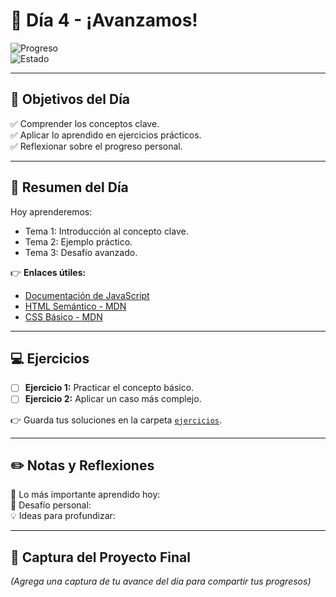 # 📅 Día 4 - ¡Avanzamos!

![Progreso](https://progress-bar.dev/20/?title=Progreso)  
![Estado](https://img.shields.io/badge/Estado-En%20progreso-orange)

---

## 🚀 Objetivos del Día
✅ Comprender los conceptos clave.  
✅ Aplicar lo aprendido en ejercicios prácticos.  
✅ Reflexionar sobre el progreso personal.

---

## 📝 Resumen del Día
Hoy aprenderemos:
- Tema 1: Introducción al concepto clave.  
- Tema 2: Ejemplo práctico.  
- Tema 3: Desafío avanzado.

👉 **Enlaces útiles:**
- [Documentación de JavaScript](https://developer.mozilla.org/es/docs/Web/JavaScript)
- [HTML Semántico - MDN](https://developer.mozilla.org/es/docs/Glossary/Semantics)
- [CSS Básico - MDN](https://developer.mozilla.org/es/docs/Learn/Getting_started_with_the_web/CSS_basics)

---

## 💻 Ejercicios
- [ ] **Ejercicio 1:** Practicar el concepto básico.  
- [ ] **Ejercicio 2:** Aplicar un caso más complejo.

👉 Guarda tus soluciones en la carpeta [`ejercicios`](./ejercicios/).

---

## ✏️ Notas y Reflexiones
🧠 Lo más importante aprendido hoy:  
💪 Desafío personal:  
💡 Ideas para profundizar:  

---

## 📸 Captura del Proyecto Final
_(Agrega una captura de tu avance del día para compartir tus progresos)_  
